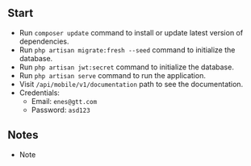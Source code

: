 ## Start

- Run `composer update` command to install or update latest version of dependencies.
- Run `php artisan migrate:fresh --seed` command to initialize the database.
- Run `php artisan jwt:secret` command to initialize the database.
- Run `php artisan serve` command to run the application.
- Visit `/api/mobile/v1/documentation` path to see the documentation.
- Credentials:
    - Email: `enes@gtt.com`
    - Password: `asd123`


## Notes

- Note
